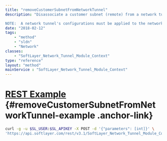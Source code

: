 ```yaml
---
title: "removeCustomerSubnetFromNetworkTunnel"
description: "Disassociate a customer subnet (remote) from a network tunnel.  When a remote subnet is disassociated, that subnet will not able to communicate with private and service subnets on the SoftLayer network. 

NOTE:  A network tunnel's configurations must be applied to the network device in order for the disassociation described above to take effect. "
date: "2018-02-12"
tags:
    - "method"
    - "sldn"
    - "Network"
classes:
    - "SoftLayer_Network_Tunnel_Module_Context"
type: "reference"
layout: "method"
mainService : "SoftLayer_Network_Tunnel_Module_Context"
---
```


# [REST Example](#removeCustomerSubnetFromNetworkTunnel-example) <a href="/article/rest/"><i class="fas fa-question"></i></a> {#removeCustomerSubnetFromNetworkTunnel-example .anchor-link} 
```bash
curl -g -u $SL_USER:$SL_APIKEY -X POST -d '{"parameters": [int]}' \
'https://api.softlayer.com/rest/v3.1/SoftLayer_Network_Tunnel_Module_Context/{SoftLayer_Network_Tunnel_Module_ContextID}/removeCustomerSubnetFromNetworkTunnel'
```
